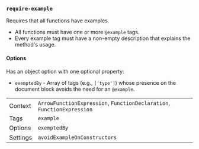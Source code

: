 ### `require-example`

Requires that all functions have examples.

* All functions must have one or more `@example` tags.
* Every example tag must have a non-empty description that explains the method's usage.

#### Options

Has an object option with one optional property:

- `exemptedBy` - Array of tags (e.g., `['type']`) whose presence on the document
  block avoids the need for an `@example`.

|||
|---|---|
|Context|`ArrowFunctionExpression`, `FunctionDeclaration`, `FunctionExpression`|
|Tags|`example`|
|Options|`exemptedBy`|
|Settings|`avoidExampleOnConstructors`|

<!-- assertions requireExample -->
